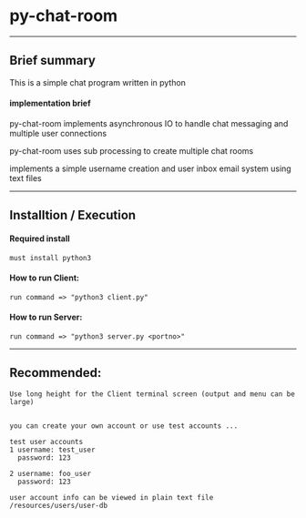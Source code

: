 # py-chat-room

***

## Brief summary

This is a simple chat program written in python

####  implementation brief

py-chat-room implements asynchronous IO to handle chat messaging and multiple user connections

py-chat-room uses sub processing to create multiple chat rooms 

implements a simple username creation and user inbox email system using text files


***

## Installtion / Execution

#### Required install
	must install python3

#### How to run Client:
	run command => "python3 client.py"


#### How to run Server:
	run command => "python3 server.py <portno>"


***

## Recommended:
	
	
	Use long height for the Client terminal screen (output and menu can be large)

	
	you can create your own account or use test accounts ... 

	test user accounts
	1 username: test_user 
	  password: 123 

	2 username: foo_user 
	  password: 123  

	user account info can be viewed in plain text file /resources/users/user-db 
